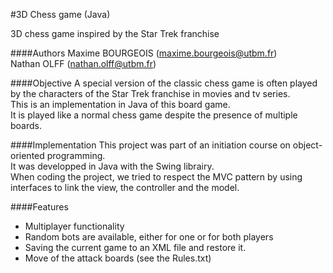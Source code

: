 #3D Chess game (Java)

3D chess game inspired by the Star Trek franchise

####Authors
Maxime BOURGEOIS (maxime.bourgeois@utbm.fr)<br>
Nathan OLFF (nathan.olff@utbm.fr)

####Objective
A special version of the classic chess game is often played by the characters of the Star Trek franchise in movies and tv series.<br>
This is an implementation in Java of this board game.<br>
It is played like a normal chess game despite the presence of multiple boards.<br>

####Implementation
This project was part of an initiation course on object-oriented programming.<br>
It was developped in Java with the Swing librairy.<br>
When coding the project, we tried to respect the MVC pattern by using interfaces to link the view, the controller and the model.<br>

####Features
* Multiplayer functionality
* Random bots are available, either for one or for both players
* Saving the current game to an XML file and restore it.
* Move of the attack boards (see the Rules.txt)
